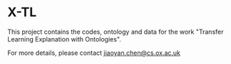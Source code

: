 # X-TL

This project contains the codes, ontology and data for the work "Transfer Learning Explanation with Ontologies".

For more details, please contact jiaoyan.chen@cs.ox.ac.uk
